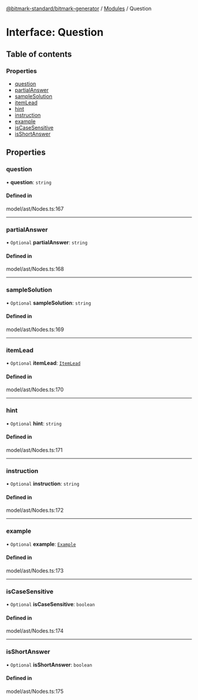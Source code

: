 [@bitmark-standard/bitmark-generator](../API.md) / [Modules](../modules.md) / Question

# Interface: Question

## Table of contents

### Properties

- [question](Question.md#question)
- [partialAnswer](Question.md#partialAnswer)
- [sampleSolution](Question.md#sampleSolution)
- [itemLead](Question.md#itemLead)
- [hint](Question.md#hint)
- [instruction](Question.md#instruction)
- [example](Question.md#example)
- [isCaseSensitive](Question.md#isCaseSensitive)
- [isShortAnswer](Question.md#isShortAnswer)

## Properties

### question

• **question**: `string`

#### Defined in

model/ast/Nodes.ts:167

___

### partialAnswer

• `Optional` **partialAnswer**: `string`

#### Defined in

model/ast/Nodes.ts:168

___

### sampleSolution

• `Optional` **sampleSolution**: `string`

#### Defined in

model/ast/Nodes.ts:169

___

### itemLead

• `Optional` **itemLead**: [`ItemLead`](ItemLead.md)

#### Defined in

model/ast/Nodes.ts:170

___

### hint

• `Optional` **hint**: `string`

#### Defined in

model/ast/Nodes.ts:171

___

### instruction

• `Optional` **instruction**: `string`

#### Defined in

model/ast/Nodes.ts:172

___

### example

• `Optional` **example**: [`Example`](../modules.md#Example)

#### Defined in

model/ast/Nodes.ts:173

___

### isCaseSensitive

• `Optional` **isCaseSensitive**: `boolean`

#### Defined in

model/ast/Nodes.ts:174

___

### isShortAnswer

• `Optional` **isShortAnswer**: `boolean`

#### Defined in

model/ast/Nodes.ts:175
